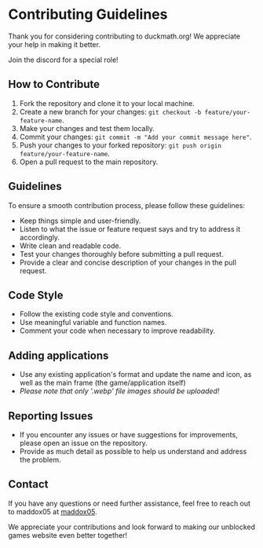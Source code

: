 # Contributing Guidelines

Thank you for considering contributing to duckmath.org! We appreciate your help in making it better.

Join the discord for a special role!

## How to Contribute

1. Fork the repository and clone it to your local machine.
2. Create a new branch for your changes: `git checkout -b feature/your-feature-name`.
3. Make your changes and test them locally.
4. Commit your changes: `git commit -m "Add your commit message here"`.
5. Push your changes to your forked repository: `git push origin feature/your-feature-name`.
6. Open a pull request to the main repository.

## Guidelines

To ensure a smooth contribution process, please follow these guidelines:

- Keep things simple and user-friendly.
- Listen to what the issue or feature request says and try to address it accordingly.
- Write clean and readable code.
- Test your changes thoroughly before submitting a pull request.
- Provide a clear and concise description of your changes in the pull request.

## Code Style

- Follow the existing code style and conventions.
- Use meaningful variable and function names.
- Comment your code when necessary to improve readability.

## Adding applications

- Use any existing application's format and update the name and icon, as well as the main frame (the game/application itself)
- _Please note that only '.webp' file images should be uploaded!_

## Reporting Issues

- If you encounter any issues or have suggestions for improvements, please open an issue on the repository.
- Provide as much detail as possible to help us understand and address the problem.

## Contact

If you have any questions or need further assistance, feel free to reach out to maddox05 at [maddox05](https://github.com/maddox05/).

We appreciate your contributions and look forward to making our unblocked games website even better together!
